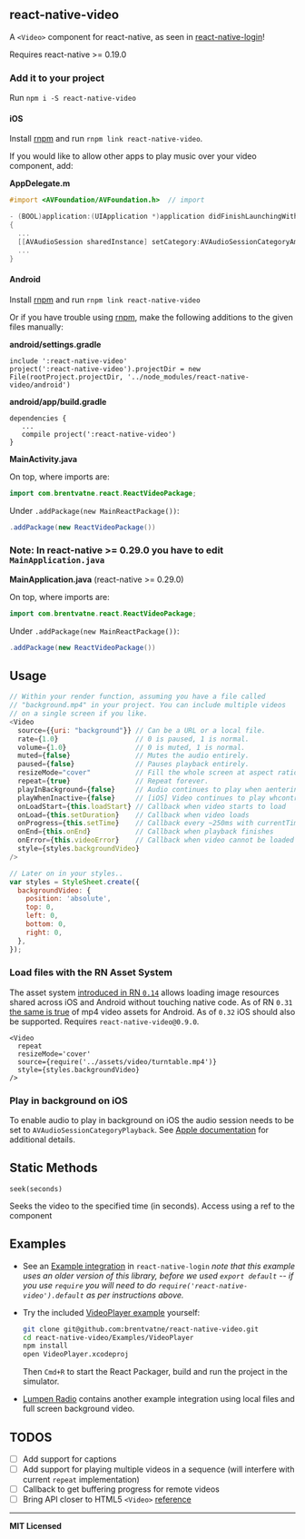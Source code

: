 ## react-native-video

A `<Video>` component for react-native, as seen in
[react-native-login](https://github.com/brentvatne/react-native-login)!

Requires react-native >= 0.19.0

### Add it to your project

Run `npm i -S react-native-video`

#### iOS

Install [rnpm](https://github.com/rnpm/rnpm) and run `rnpm link react-native-video`.

If you would like to allow other apps to play music over your video component, add:

**AppDelegate.m**

```objective-c
#import <AVFoundation/AVFoundation.h>  // import

- (BOOL)application:(UIApplication *)application didFinishLaunchingWithOptions:(NSDictionary *)launchOptions
{
  ...
  [[AVAudioSession sharedInstance] setCategory:AVAudioSessionCategoryAmbient error:nil];  // allow
  ...
}
```

#### Android

Install [rnpm](https://github.com/rnpm/rnpm) and run `rnpm link react-native-video`

Or if you have trouble using [rnpm](https://github.com/rnpm/rnpm), make the following additions to the given files manually:

**android/settings.gradle**

```
include ':react-native-video'
project(':react-native-video').projectDir = new File(rootProject.projectDir, '../node_modules/react-native-video/android')
```

**android/app/build.gradle**

```
dependencies {
   ...
   compile project(':react-native-video')
}
```

**MainActivity.java**

On top, where imports are:

```java
import com.brentvatne.react.ReactVideoPackage;
```

Under `.addPackage(new MainReactPackage())`:

```java
.addPackage(new ReactVideoPackage())
```

### Note: In react-native >= 0.29.0 you have to edit `MainApplication.java`

**MainApplication.java** (react-native >= 0.29.0)

On top, where imports are:

```java
import com.brentvatne.react.ReactVideoPackage;
```

Under `.addPackage(new MainReactPackage())`:

```java
.addPackage(new ReactVideoPackage())
```

## Usage

```javascript
// Within your render function, assuming you have a file called
// "background.mp4" in your project. You can include multiple videos
// on a single screen if you like.
<Video
  source={{uri: "background"}} // Can be a URL or a local file.
  rate={1.0}                   // 0 is paused, 1 is normal.
  volume={1.0}                 // 0 is muted, 1 is normal.
  muted={false}                // Mutes the audio entirely.
  paused={false}               // Pauses playback entirely.
  resizeMode="cover"           // Fill the whole screen at aspect ratio.
  repeat={true}                // Repeat forever.
  playInBackground={false}     // Audio continues to play when aentering background.
  playWhenInactive={false}     // [iOS] Video continues to play whcontrol or notification center are shown.
  onLoadStart={this.loadStart} // Callback when video starts to load
  onLoad={this.setDuration}    // Callback when video loads
  onProgress={this.setTime}    // Callback every ~250ms with currentTime
  onEnd={this.onEnd}           // Callback when playback finishes
  onError={this.videoError}    // Callback when video cannot be loaded
  style={styles.backgroundVideo}
/>

// Later on in your styles..
var styles = StyleSheet.create({
  backgroundVideo: {
    position: 'absolute',
    top: 0,
    left: 0,
    bottom: 0,
    right: 0,
  },
});
```

### Load files with the RN Asset System

The asset system [introduced in RN `0.14`](http://www.reactnative.com/react-native-v0-14-0-released/) allows loading image resources shared across iOS and Android without touching native code. As of RN `0.31` [the same is true](https://github.com/facebook/react-native/commit/91ff6868a554c4930fd5fda6ba8044dbd56c8374) of mp4 video assets for Android. As of `0.32` iOS should also be supported. Requires `react-native-video@0.9.0`.

```
<Video
  repeat
  resizeMode='cover'
  source={require('../assets/video/turntable.mp4')}
  style={styles.backgroundVideo}
/>
```

### Play in background on iOS

To enable audio to play in background on iOS the audio session needs to be set to `AVAudioSessionCategoryPlayback`. See [Apple documentation][3] for additional details.

## Static Methods

`seek(seconds)`

Seeks the video to the specified time (in seconds). Access using a ref to the component

## Examples

- See an [Example integration][1] in `react-native-login` *note that this example uses an older version of this library, before we used `export default` -- if you use `require` you will need to do `require('react-native-video').default` as per instructions above.*
- Try the included [VideoPlayer example][2] yourself:

   ```sh
   git clone git@github.com:brentvatne/react-native-video.git
   cd react-native-video/Examples/VideoPlayer
   npm install
   open VideoPlayer.xcodeproj

   ```

   Then `Cmd+R` to start the React Packager, build and run the project in the simulator.

- [Lumpen Radio](https://github.com/jhabdas/lumpen-radio) contains another example integration using local files and full screen background video.

## TODOS

- [ ] Add support for captions
- [ ] Add support for playing multiple videos in a sequence (will interfere with current `repeat` implementation)
- [ ] Callback to get buffering progress for remote videos
- [ ] Bring API closer to HTML5 `<Video>` [reference](http://devdocs.io/html/element/video)

[1]: https://github.com/brentvatne/react-native-login/blob/56c47a5d1e23781e86e19b27e10427fd6391f666/App/Screens/UserInfoScreen.js#L32-L35
[2]: https://github.com/brentvatne/react-native-video/tree/master/Examples/VideoPlayer
[3]: https://developer.apple.com/library/ios/qa/qa1668/_index.html

---

**MIT Licensed**
